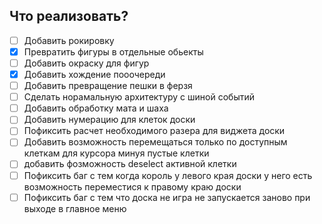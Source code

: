## Что реализовать?
- [ ] Добавить рокировку
- [X] Превратить фигуры в отдельные обьекты
- [ ] Добавить окраску для фигур
- [X] Добавить хождение пооочереди
- [ ] Добавить превращение пешки в ферзя
- [ ] Сделать норамальную архитектуру с шиной событий
- [ ] Добавить обработку мата и шаха
- [ ] Добавить нумерацию для клеток доски
- [ ] Пофиксить расчет необходимого разера для виджета доски
- [ ] Добавить возможность перемещаться только по доступным клеткам для курсора минуя пустые клетки
- [ ] добавить фозможность deselect активной клетки
- [ ] Пофиксить баг с тем когда король у левого края доски у него есть возможность переместися к правому краю доски
- [ ] Пофиксить баг с тем что доска не игра не запускается заново при выходе в главное меню